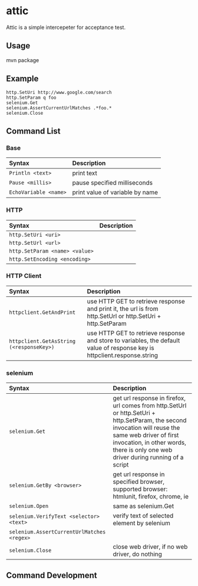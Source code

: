 
# attic #

Attic is a simple intercepeter for acceptance test.

## Usage ##

mvn package

## Example ##

~~~
http.SetUri http://www.google.com/search
http.SetParam q foo
selenium.Get
selenium.AssertCurrentUrlMatches .*foo.*
selenium.Close
~~~

## Command List ##

### Base ###

| Syntax                | Description                     |
|:----------------------|:--------------------------------|
| `Println <text>`      | print text                      |
| `Pause <millis>`      | pause specified milliseconds    |
| `EchoVariable <name>` | print value of variable by name |

### HTTP ###

| Syntax                         | Description                     |
|:-------------------------------|:--------------------------------|
| `http.SetUri <uri>`            |                                 |
| `http.SetUrl <url>`            |                                 |
| `http.SetParam <name> <value>` |                                 |
| `http.SetEncoding <encoding>`  |                                 |

### HTTP Client ###

| Syntax                                   | Description                     |
|:-----------------------------------------|:--------------------------------|
| `httpclient.GetAndPrint`                 |use HTTP GET to retrieve response and print it, the url is from http.SetUrl or http.SetUri + http.SetParam |
| `httpclient.GetAsString (<responseKey>)` |use HTTP GET to retrieve response and store to variables, the default value of response key is httpclient.response.string |

### selenium ###

| Syntax                                     | Description                     |
|:-------------------------------------------|:--------------------------------|
| `selenium.Get`                             | get url response in firefox, url comes from http.SetUrl or http.SetUri + http.SetParam, the second invocation will reuse the same web driver of first invocation, in other words, there is only one web driver during running of a script |
| `selenium.GetBy <browser>`                 | get url response in specified browser, supported browser: htmlunit, firefox, chrome, ie |
| `selenium.Open`                            | same as selenium.Get |
| `selenium.VerifyText <selector> <text>`    | verify text of selected element by selenium |
| `selenium.AssertCurrentUrlMatches <regex>` | |
| `selenium.Close` | close web driver, if no web driver, do nothing |

## Command Development ##
